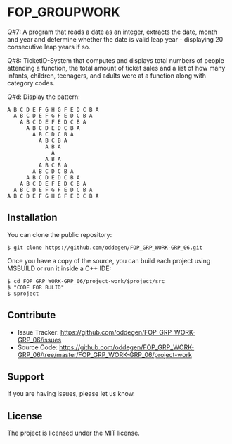 # FOP_GROUPWORK

Q\#7: A program that reads a date as an integer, extracts the date, month and year and determine whether the date is valid leap year - displaying 20 consecutive leap years if so.  

Q\#8: TicketID-System that computes and displays total numbers of people attending a function, the total amount of ticket sales and a list of how many infants, children, teenagers, and adults were at a function along with category codes.  

Q\#d: Display the pattern:
```
A B C D E F G H G F E D C B A
  A B C D E F G F E D C B A
    A B C D E F E D C B A
      A B C D E D C B A
        A B C D C B A
          A B C B A
            A B A
              A
            A B A
          A B C B A
        A B C D C B A
      A B C D E D C B A
    A B C D E F E D C B A
  A B C D E F G F E D C B A
A B C D E F G H G F E D C B A
```
Installation
------------

You can clone the public repository:

```console
$ git clone https://github.com/oddegen/FOP_GRP_WORK-GRP_06.git
```
Once you have a copy of the source, you can build each project using MSBUILD or run it inside a C++ IDE:

```console
$ cd FOP_GRP_WORK-GRP_06/project-work/$project/src
$ "CODE FOR BULID"
$ $project
```

Contribute
----------

- Issue Tracker: https://github.com/oddegen/FOP_GRP_WORK-GRP_06/issues
- Source Code: https://github.com/oddegen/FOP_GRP_WORK-GRP_06/tree/master/FOP_GRP_WORK-GRP_06/project-work

Support
-------

If you are having issues, please let us know.

License
-------

The project is licensed under the MIT license.

